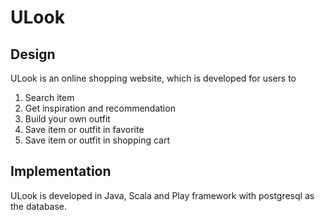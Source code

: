 # ULook

## Design
ULook is an online shopping website, which is developed for users to </br>
1. Search item </br>
2. Get inspiration and recommendation
3. Build your own outfit </br> 
4. Save item or outfit in favorite </br>
6. Save item or outfit in shopping cart </br>


## Implementation
ULook is developed in Java, Scala and Play framework with postgresql as the database.

